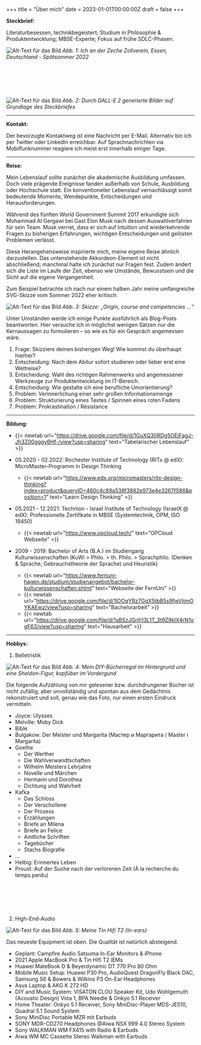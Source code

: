 +++
title = "Über mich"
date = 2023-01-01T00:00:00Z
draft = false
+++


**Steckbrief:**  

Literaturbesessen, technikbegeistert; Studium in Philosophie & Produktentwicklung; MBSE-Experte; Fokus auf frühe SDLC-Phasen.

![Alt-Text für das Bild](/img/profile.jpg)
*Abb. 1: Ich an der Zeche Zollverein, Essen, Deutschland - Spätsommer 2022*  
</br></br>  
</br></br> 


![Alt-Text für das Bild](/img/about-dalle-1.jpeg)
*Abb. 2: Durch DALL-E 2 generierte Bilder auf Grundlage des Steckbriefes*

---

**Kontakt:**  

Der bevorzugte Kontaktweg ist eine Nachricht per E-Mail. Alternativ bin ich per Twitter oder LinkedIn erreichbar. Auf Sprachnachrichten via Mobilfunknummer reagiere ich meist erst innerhalb einiger Tage.

---

**Reise:**  

Mein Lebenslauf sollte zunächst die akademische Ausbildung umfassen. Doch viele prägende Ereignisse fanden außerhalb von Schule, Ausbildung oder Hochschule statt. Ein konventioneller Lebenslauf vernachlässigt somit bedeutende Momente, Wendepunkte, Entscheidungen und Herausforderungen.

Während des fünften World Government Summit 2017 erkundigte sich Mohammad Al Gergawi bei Gast Elon Musk nach dessen Auswahlverfahren für sein Team. Musk verriet, dass er sich auf Intuition und wiederkehrende Fragen zu bisherigen Erfahrungen, wichtigen Entscheidungen und gelösten Problemen verlässt.

Diese Herangehensweise inspirierte mich, meine eigene Reise ähnlich darzustellen. Das untenstehende Akkordeon-Element ist nicht abschließend; manchmal halte ich zunächst nur Fragen fest. Zudem ändert sich die Liste im Laufe der Zeit, ebenso wie Umstände, Bewusstsein und die Sicht auf die eigene Vergangenheit.

Zum Beispiel betrachte ich nach nur einem halben Jahr meine umfangreiche SVG-Skizze vom Sommer 2022 eher kritisch:


![Alt-Text für das Bild](/img/journey.jpeg)
*Abb. 3: Skizze: „Origin, course and competencies …“*


Unter Umständen werde ich einige Punkte ausführlich als Blog-Posts beantworten. Hier versuche ich in möglichst wenigen Sätzen nur die Kernaussagen zu formulieren – so wie es für ein Gespräch angemessen wäre.

1. Frage: Skizziere deinen bisherigen Weg! Wie kommst du überhaupt hierher?
2. Entscheidung: Nach dem Abitur sofort studieren oder lieber erst eine Weltreise?
3. Entscheidung: Wahl des richtigen Rahmenwerks und angemessener Werkzeuge zur Produktentwicklung im IT-Bereich. 
4. Entscheidung: Wie gestalte ich eine berufliche Umorientierung? 
5. Problem: Verinnerlichung einer sehr großen Informationsmenge
6. Problem: Strukturierung eines Textes / Spinnen eines roten Fadens
7. Problem: Prokrastination / Résistance 

---

**Bildung:**  

- {{< newtab url="https://drive.google.com/file/d/1GuXQ30RDg5OEiFagJ-Jh3Z00gggy6Hf-/view?usp=sharing" text="Tabelarischer Lebenslauf" >}}

- 05.2020 - 02.2022: Rochester Institute of Technology (RITx @ edX): MicroMaster-Programm in Design Thinking  
    - {{< newtab url="https://www.edx.org/micromasters/ritx-design-thinking?index=product&queryID=460c4c89a538f3882e973e4e3267f586&position=1" text="Learn Design Thinking" >}}
- 05.2021 - 12.2021: Technion - Israel Institute of Technology (IsraelX @ edX): Professionelle Zertifikate in MBSE (Systemtechnik, OPM, ISO 19450)
    - {{< newtab url="https://www.opcloud.tech/" text="OPCloud Webseite" >}}
- 2009 - 2019: Bachelor of Arts (B.A.) im Studiengang Kulturwissenschaften (KuWi > Philo. > th. Philo. > Sprachphilo. (Denken & Sprache, Gebrauchstheorie der Sprache) und Heuristik)
    - {{< newtab url="https://www.fernuni-hagen.de/studium/studienangebot/bachelor-kulturwissenschaften.shtml" text="Webseite der FernUni" >}}
    - {{< newtab url="https://drive.google.com/file/d/1lOOqYRz7GqX5tbB5s9fjeVjtmOYKAEwz/view?usp=sharing" text="Bachelorarbeit" >}}
    - {{< newtab url="https://drive.google.com/file/d/1sBSzJGrih13L1T_3t9Z9kIX4rN1ogF63/view?usp=sharing" text="Hausarbeit" >}}


---

**Hobbys:**  

1. Belletristik  

![Alt-Text für das Bild](/img/about-books-1.jpg)
*Abb. 4: Mein DIY-Bücherregal im Hintergrund und eine Sheldon-Figur, kopfüber im Vordergund*

Die folgende Aufzählung von mir gelesener bzw. durchdrungener Bücher ist nicht zufällig, aber unvollständig und spontan aus dem Gedächtnis rekonstruiert und soll, genau wie das Foto, nur einen ersten Eindruck vermitteln.

- Joyce: Ulysses
- Melville: Moby Dick
- Bible
- Bulgakow: Der Meister und Margarita (Мастер и Маргарита / Master i Margarita)
- Goethe
    - Der Werther
    - Die Wahlverwandtschaften
    - Wilhelm Meisters Lehrjahre
    - Novelle und Märchen
    - Hermann und Dorothea
    - Dichtung und Wahrheit
- Kafka
    - Das Schloss 
    - Der Verschollene 
    - Der Prozess 
    - Erzählungen 
    - Briefe an Milena
    - Briefe an Felice
    - Amtliche Schriften
    - Tagebücher
    - Stachs Biografie
- …
- Helbig: Erinnertes Leben
- Proust: Auf der Suche nach der verlorenen Zeit (À la recherche du temps perdu)  
<br><br>  
<br><br>


2. High-End-Audio  

![Alt-Text für das Bild](/img/about-earphones-1.jpg)
*Abb. 5: Meine Tin Hifi T2 (In-ears)*

Das neueste Equipment ist oben. Die Qualität ist natürlich absteigend.

- Geplant: Campfire Audio Satsuma In-Ear Monitors & iPhone
- 2021 Apple MacBook Pro & Tin Hifi T2 IEMs
- Huawei MateBook D & Beyerdynamic DT 770 Pro 80 Ohm
- Mobile Music Setup: Huawei P30 Pro, AudioQuest DragonFly Black DAC, Samsung S6 & Bowers & Wilkins P3 On-Ear Headphones
- Asus Laptop & AKG K 272 HD
- DIY and Music System: VISATON CLOU Speaker Kit, Udo Wohlgemuth (Acoustic Design) Vota 1, BPA Needle & Onkyo 5.1 Receiver
- Home Theater: Onkyo 5.1 Receiver, Sony MiniDisc-Player MDS-JE510, Quadral 5.1 Sound System
- Sony MiniDisc Portable MZR mit Earbuds
- SONY MDR-CD270 Headphones @Aiwa NSX 999 4.0 Stereo System
- Sony WALKMAN WM FX415 with Radio & Earbuds
- Aiwa WM MC Cassette Stereo Walkman with Earbuds
